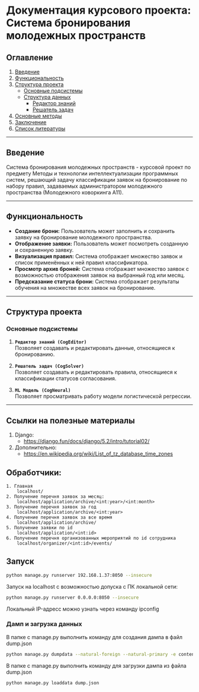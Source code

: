 # Документация курсового проекта: Система бронирования молодежных пространств

## Оглавление

1. [Введение](#введение)
2. [Функциональность](#функциональность)
3. [Структура проекта](#структура-проекта)
   - [Основные подсистемы](#основные-подсистемы)
   - [Структура данных](#структура-данных)
     - [Редактор знаний](#редактор-знаний)
     - [Решатель задач](#решатель-задач)
4. [Основные методы](#основные-методы)
5. [Заключение](#заключение)
6. [Список литературы]()

---

## Введение

Система бронирования молодежных пространств - курсовой проект по предмету Методы и технологии интеллектуализации программных систем, решающий задачу классификации заявок на бронирование по набору правил, задаваемых администратором молодежного пространства (Молодежного коворкинга А11).

---


## Функциональность

- **Создание брони:** Пользователь может заполнить и сохранить заявку на бронирование молодежного пространства.
- **Отображение заявки:** Пользователь может посмотреть созданную и сохраненную заявку.
- **Визуализация правил:** Система отображает множество заявок и список применённых к ней правил классификатора.
- **Просмотр архив броней:** Система отображает множество заявок с возможностью отображения заявок на выбранный год или месяц.
- **Предсказание статуса брони:** Система отображает результаты обучения на множестве всех заявок на бронирование.

---

## Структура проекта

### Основные подсистемы

1. **`Редактор знаний (CogEditor)`**  
   Позволяет создавать и редактировать данные, относящиеся к бронированию.

2. **`Решатель задач (CogSolver)`**  
   Позволяет создавать и редактировать правила, относящиеся к классификации статусов согласования.

3. **`ML Модель (CogNeural)`**  
   Позволяет просматривать работу модели логистической регрессии.

---


## Ссылки на полезные материалы

1. Django:
   - https://django.fun/docs/django/5.2/intro/tutorial02/
2. Дополнительно:
   - https://en.wikipedia.org/wiki/List_of_tz_database_time_zones

## Обработчики:

    1. Главная
        localhost/
    2. Получение перечня заявок за месяц:
        localhost/application/archive/<int:year>/<int:month>
    3. Получение перечня заявок за год
        localhost/application/archive/<int:year>
    4. Получение перечня заявок за все время
        localhost/application/archive/
    5. Получение заявки по id
        localhost/application/<int:id>
    6. Получение перечня организованных мероприятий по id сотрудника
        localhost/organizer/<int:id>/events/

## Запуск

```bash
python manage.py runserver 192.168.1.37:8050 --insecure
```

Запуск на localhost с возможностью допуска с ПК локальной сети:

```bash
python manage.py runserver 0.0.0.0:8050 --insecure
```

Локальный IP-адресс можно узнать через команду ipconfig

### Дамп и загрузка данных

В папке с manage.py выполнить команду для создания дампа в файл dump.json

```bash
python manage.py dumpdata --natural-foreign --natural-primary -e contenttypes -e auth.Permission --indent 2 > dump.json
```

В папке с manage.py выполнить команду для загрузки дампа из файла dump.json

```bash
python manage.py loaddata dump.json
```
